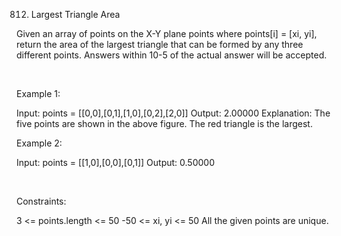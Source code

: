 812. Largest Triangle Area

Given an array of points on the X-Y plane points where points[i] = [xi, yi], return the area of the largest triangle that can be formed by any three different points. Answers within 10-5 of the actual answer will be accepted.

 

Example 1:

Input: points = [[0,0],[0,1],[1,0],[0,2],[2,0]]
Output: 2.00000
Explanation: The five points are shown in the above figure. The red triangle is the largest.


Example 2:

Input: points = [[1,0],[0,0],[0,1]]
Output: 0.50000


 

Constraints:

3 <= points.length <= 50
-50 <= xi, yi <= 50
All the given points are unique.